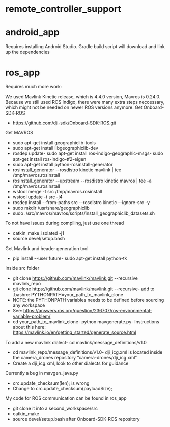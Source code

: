 # remote_controller_support

# android_app
Requires installing Android Studio. Gradle build script will download and link up the dependencies

# ros_app
Requires much more work:

We used Mavlink Kinetic release, which is 4.4.0 version, Mavros is 0.24.0.
Because we still used ROS Indigo, there were many extra steps neccessary, which might not be needed on newer ROS versions anymore.
Get Onboard-SDK-ROS
- https://github.com/dji-sdk/Onboard-SDK-ROS.git

Get MAVROS
- sudo apt-get install geographiclib-tools
- sudo apt-get install libgeographiclib-dev
- rosdep update- sudo apt-get install ros-indigo-geographic-msgs- sudo apt-get install ros-indigo-tf2-eigen
- sudo apt-get install python-rosinstall-generator
- rosinstall_generator --rosdistro kinetic mavlink | tee /tmp/mavros.rosinstall
- rosinstall_generator --upstream --rosdistro kinetic mavros | tee -a /tmp/mavros.rosinstall
- wstool merge -t src /tmp/mavros.rosinstall
- wstool update -t src -j4
- rosdep install --from-paths src --rosdistro kinetic --ignore-src -y
- sudo mkdir /usr/share/geographiclib
- sudo ./src/mavros/mavros/scripts/install_geographiclib_datasets.sh

To not have issues during compiling, just use one thread
- catkin_make_isolated -j1
- source devel/setup.bash

Get Mavlink and header generation tool
- pip install --user future- sudo apt-get install python-tk

Inside src folder
- git clone https://github.com/mavlink/mavlink.git --recursive mavlink_repo
- git clone https://github.com/mavlink/mavlink.git --recursive- add to .bashrc: PYTHONPATH=your_path_to_mavlink_clone
- NOTE: the PYTHONPATH variables needs to be defined before sourcing any workspace
- See: https://answers.ros.org/question/236707/ros-environmental-variable-problem/
- cd your_path_to_mavlink_clone- python mavgenerate.py- Instructions about this here: https://mavlink.io/en/getting_started/generate_source.html

To add a new mavlink dialect- cd mavlink/message_definitions/v1.0
- cd mavlink_repo/message_definitions/v1.0- dji_icg.xml is located inside the camera_drones repository “camera-drones/dji_icg.xml”
- Create a dji_icg.xml, look to other dialects for guidance

Currently a bug in mavgen_java.py
- crc.update_checksum(len); is wrong
- Change to crc.update_checksum(payloadSize);

My code for ROS communication can be found in ros_app
- git clone it into a second_workspace/src
- catkin_make
- source devel/setup.bash after Onboard-SDK-ROS repository
